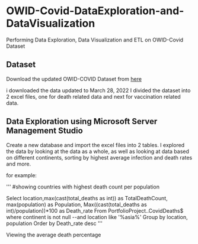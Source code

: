 # OWID-Covid-DataExploration-and-DataVisualization
Performing Data Exploration, Data Visualization and ETL on OWID-Covid Dataset


## Dataset

Download the updated OWID-COVID Dataset from [here](https://ourworldindata.org/covid-deaths)

i downloaded the data updated to March 28, 2022
I divided the dataset into 2 excel files, one for death related data and next for vaccination related data.
 

## Data Exploration using Microsoft Server Management Studio

Create a new database and import the excel files into 2 tables.
I explored the data by looking at the data as a whole, as well as looking at data based on different continents, sorting by highest average infection and death rates and more.

for example:

'''
#showing countries with highest death count per population

Select location,max(cast(total_deaths as int)) as TotalDeathCount, max(population) as Population, Max((cast(total_deaths as int)/population))*100 as Death_rate
From PortfolioProject..CovidDeaths$
where continent is not null
--and location like '%asia%'
Group by location, population
Order by Death_rate desc
'''

Viewing the average death percentage 

